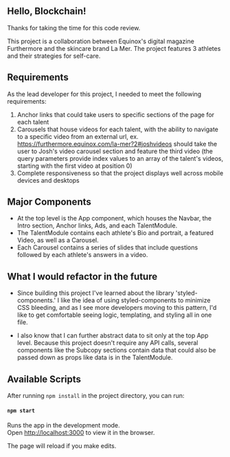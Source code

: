 
## Hello, Blockchain!

Thanks for taking the time for this code review.

This project is a collaboration between Equinox's digital magazine Furthermore and the skincare brand La Mer. The project features 3 athletes and their strategies for self-care.

## Requirements

As the lead developer for this project, I needed to meet the following requirements:
1. Anchor links that could take users to specific sections of the page for each talent
2. Carousels that house videos for each talent, with the ability to navigate to a specific video from an external url, ex. https://furthermore.equinox.com/la-mer?2#joshvideos should take the user to Josh's video carousel section and feature the third video (the query parameters provide index values to an array of the talent's videos, starting with the first video at position 0)
3. Complete responsiveness so that the project displays well across mobile devices and desktops

## Major Components

* At the top level is the App component, which houses the Navbar, the Intro section, Anchor links, Ads, and each TalentModule.
* The TalentModule contains each athlete's Bio and portrait, a featured Video, as well as a Carousel.
* Each Carousel contains a series of slides that include questions followed by each athlete's answers in a video.

## What I would refactor in the future

* Since building this project I've learned about the library 'styled-components.' I like the idea of using styled-components to minimize CSS bleeding, and as I see more developers moving to this pattern, I'd like to get comfortable seeing logic, templating, and styling all in one file.

* I also know that I can further abstract data to sit only at the top App level. Because this project doesn't require any API calls, several components like the Subcopy sections contain data that could also be passed down as props like data is in the TalentModule.


## Available Scripts
After running `npm install` in the project directory, you can run:

#### `npm start`

Runs the app in the development mode.<br>
Open [http://localhost:3000](http://localhost:3000) to view it in the browser.

The page will reload if you make edits.<br>
